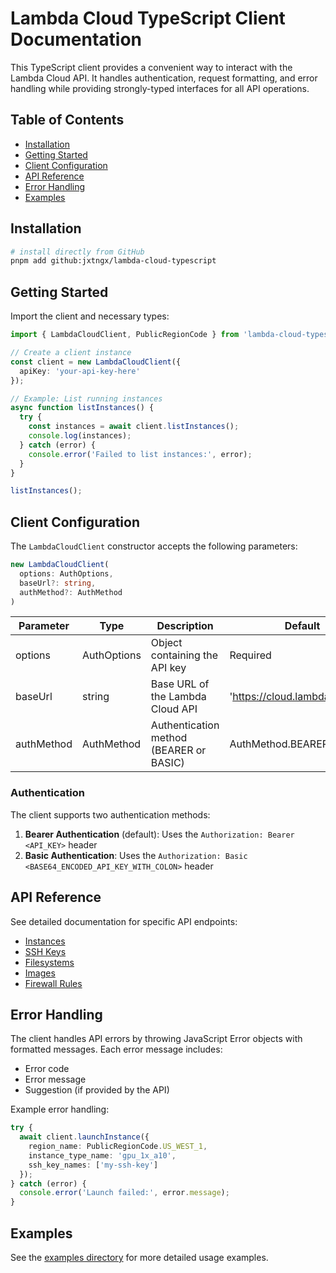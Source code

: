 # Lambda Cloud TypeScript Client Documentation

This TypeScript client provides a convenient way to interact with the Lambda Cloud API. It handles authentication, request formatting, and error handling while providing strongly-typed interfaces for all API operations.

## Table of Contents
- [Installation](#installation)
- [Getting Started](#getting-started)
- [Client Configuration](#client-configuration)
- [API Reference](#api-reference)
- [Error Handling](#error-handling)
- [Examples](#examples)

## Installation

```bash
# install directly from GitHub
pnpm add github:jxtngx/lambda-cloud-typescript
```

## Getting Started

Import the client and necessary types:

```typescript
import { LambdaCloudClient, PublicRegionCode } from 'lambda-cloud-typescript';

// Create a client instance
const client = new LambdaCloudClient({
  apiKey: 'your-api-key-here'
});

// Example: List running instances
async function listInstances() {
  try {
    const instances = await client.listInstances();
    console.log(instances);
  } catch (error) {
    console.error('Failed to list instances:', error);
  }
}

listInstances();
```

## Client Configuration

The `LambdaCloudClient` constructor accepts the following parameters:

```typescript
new LambdaCloudClient(
  options: AuthOptions,
  baseUrl?: string,
  authMethod?: AuthMethod
)
```

| Parameter | Type | Description | Default |
|-----------|------|-------------|---------|
| options | AuthOptions | Object containing the API key | Required |
| baseUrl | string | Base URL of the Lambda Cloud API | 'https://cloud.lambdalabs.com' |
| authMethod | AuthMethod | Authentication method (BEARER or BASIC) | AuthMethod.BEARER |

### Authentication

The client supports two authentication methods:

1. **Bearer Authentication** (default): Uses the `Authorization: Bearer <API_KEY>` header
2. **Basic Authentication**: Uses the `Authorization: Basic <BASE64_ENCODED_API_KEY_WITH_COLON>` header

## API Reference

See detailed documentation for specific API endpoints:
- [Instances](./instances.md)
- [SSH Keys](./ssh-keys.md)
- [Filesystems](./filesystems.md)
- [Images](./images.md)
- [Firewall Rules](./firewall-rules.md)

## Error Handling

The client handles API errors by throwing JavaScript Error objects with formatted messages. Each error message includes:

- Error code
- Error message
- Suggestion (if provided by the API)

Example error handling:

```typescript
try {
  await client.launchInstance({
    region_name: PublicRegionCode.US_WEST_1,
    instance_type_name: 'gpu_1x_a10',
    ssh_key_names: ['my-ssh-key']
  });
} catch (error) {
  console.error('Launch failed:', error.message);
}
```

## Examples

See the [examples directory](./examples/) for more detailed usage examples.
